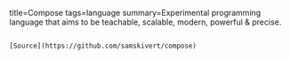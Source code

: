 title=Compose
tags=language
summary=Experimental programming language that aims to be teachable, scalable, modern, powerful & precise.
~~~~~~

[Source](https://github.com/samskivert/compose)

